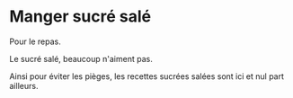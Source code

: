 # Manger sucré salé

Pour le repas.

Le sucré salé, beaucoup n'aiment pas. <p>
Ainsi pour éviter les pièges, les recettes sucrées salées sont ici et nul part ailleurs.
